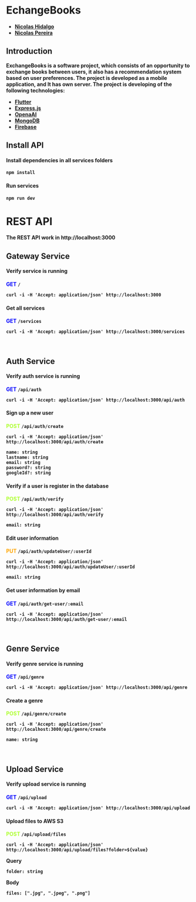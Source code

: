 <h1><b>EchangeBooks</h1>

- [Nicolas Hidalgo](https://github.com/nico1710)
- [Nicolas Pereira](https://github.com/nico1710)

## Introduction

ExchangeBooks is a software project, which consists of an opportunity to exchange books between users, it also has a recommendation system based on user preferences.
The project is developed as a mobile application, and It has own server.
The project is developing of the following technologies:

- [Flutter](https://flutter.dev)
- [Express.js](https://expressjs.com/)
- [OpenaAI](https://openai.com/blog/openai-api)
- [MongoDB](https://www.mongodb.com)
- [Firebase](https://firebase.google.com)

## Install API

#### Install dependencies in all services folders

    npm install

#### Run services

    npm run dev

# REST API

The REST API work in http://localhost:3000

## Gateway Service

<h4>Verify service is running</h4>

<span style="color:blue">GET</span> `/`

    curl -i -H 'Accept: application/json' http://localhost:3000

<h4>Get all services</h4>

<span style="color:blue">GET</span> `/services`

    curl -i -H 'Accept: application/json' http://localhost:3000/services

<br />

## Auth Service

<h4>Verify auth service is running</h4>

<span style="color:blue">GET</span> `/api/auth`

    curl -i -H 'Accept: application/json' http://localhost:3000/api/auth

<h4>Sign up a new user</h4>

<font color="greenyellow">POST</font> `/api/auth/create`

    curl -i -H 'Accept: application/json' http://localhost:3000/api/auth/create

```
name: string
lastname: string
email: string
password?: string
googleId?: string
```

<h4>Verify if a user is register in the database</h4>

<font color="greenyellow">POST</font> `/api/auth/verify`

    curl -i -H 'Accept: application/json' http://localhost:3000/api/auth/verify

```
email: string
```

<h4>Edit user information</h4>

<font color="orange">PUT</font> `/api/auth/updateUser/:userId`

    curl -i -H 'Accept: application/json' http://localhost:3000/api/auth/updateUser/:userId

```
email: string
```

<h4>Get user information by email</h4>

<font color="blue">GET</font> `/api/auth/get-user/:email`

    curl -i -H 'Accept: application/json' http://localhost:3000/api/auth/get-user/:email

<br />

## Genre Service

<h4>Verify genre service is running</h4>

<font color="blue">GET</font> `/api/genre`

    curl -i -H 'Accept: application/json' http://localhost:3000/api/genre

<h4>Create a genre</h4>

<font color="greenyellow">POST</font> `/api/genre/create`

    curl -i -H 'Accept: application/json' http://localhost:3000/api/genre/create

```
name: string
```

<br />

## Upload Service

<h4>Verify upload service is running</h4>

<font color="blue">GET</font> `/api/upload`

    curl -i -H 'Accept: application/json' http://localhost:3000/api/upload

<h4>Upload files to AWS S3</h4>

<font color="greenyellow">POST</font> `/api/upload/files`

    curl -i -H 'Accept: application/json' http://localhost:3000/api/upload/files?folder=${value}

Query

```
folder: string
```

Body

```
files: [".jpg", ".jpeg", ".png"]
```
